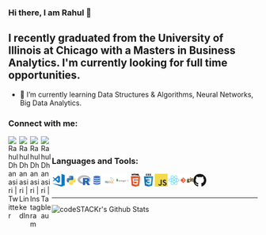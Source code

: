 ### Hi there, I am Rahul 👋

## I recently graduated from the University of Illinois at Chicago with a Masters in Business Analytics. I'm currently looking for full time opportunities.
<!-- 🔭 I’m currently working on a [VS Code Course][website]! -->
- 🌱 I’m currently learning Data Structures & Algorithms, Neural Networks, Big Data Analytics.


### Connect with me:

<!-- [<img align="left" alt="RahulDhanasiri.com" width="22px" src="https://raw.githubusercontent.com/iconic/open-iconic/master/svg/globe.svg" />][website] -->
<!-- [<img align="left" alt="RahulDhanasiri | YouTube" width="22px" src="https://cdn.jsdelivr.net/npm/simple-icons@v3/icons/youtube.svg" />][youtube] -->
[<img align="left" alt="RahulDhanasiri | Twitter" width="22px" src="https://cdn.jsdelivr.net/npm/simple-icons@v3/icons/twitter.svg" />][twitter]
[<img align="left" alt="RahulDhanasiri | LinkedIn" width="22px" src="https://cdn.jsdelivr.net/npm/simple-icons@v3/icons/linkedin.svg" />][linkedin]
[<img align="left" alt="RahulDhanasiri | Instagram" width="22px" src="https://cdn.jsdelivr.net/npm/simple-icons@v3/icons/instagram.svg" />][instagram]
[<img align="left" alt="RahulDhanasiri | Tableau" width="22px" src="https://cdn.jsdelivr.net/npm/simple-icons@v3/icons/tableau.svg" />][Tableau]

<br />

### Languages and Tools:

[<img align="left" alt="Visual Studio Code" width="26px" src="https://raw.githubusercontent.com/github/explore/80688e429a7d4ef2fca1e82350fe8e3517d3494d/topics/visual-studio-code/visual-studio-code.png" />][visualStudio]
<img align="left" alt="Python" width="26px" src="https://raw.githubusercontent.com/github/explore/78df643247d429f6cc873026c0622819ad797942/topics/python/python.png" />
<img align="left" alt="GitHub" width="26px" src="https://raw.githubusercontent.com/github/explore/78df643247d429f6cc873026c0622819ad797942/topics/r/r.png" />
<img align="left" alt="SQL" width="26px" src="https://raw.githubusercontent.com/github/explore/80688e429a7d4ef2fca1e82350fe8e3517d3494d/topics/sql/sql.png" />
<img align="left" alt="MySQL" width="26px" src="https://raw.githubusercontent.com/github/explore/80688e429a7d4ef2fca1e82350fe8e3517d3494d/topics/mysql/mysql.png" />
<img align="left" alt="MongoDB" width="26px" src="https://raw.githubusercontent.com/github/explore/80688e429a7d4ef2fca1e82350fe8e3517d3494d/topics/mongodb/mongodb.png" />
<img align="left" alt="HTML5" width="26px" src="https://raw.githubusercontent.com/github/explore/80688e429a7d4ef2fca1e82350fe8e3517d3494d/topics/html/html.png" />
<img align="left" alt="CSS3" width="26px" src="https://raw.githubusercontent.com/github/explore/80688e429a7d4ef2fca1e82350fe8e3517d3494d/topics/css/css.png" />
<img align="left" alt="JavaScript" width="26px" src="https://raw.githubusercontent.com/github/explore/80688e429a7d4ef2fca1e82350fe8e3517d3494d/topics/javascript/javascript.png" />
<img align="left" alt="React" width="26px" src="https://raw.githubusercontent.com/github/explore/80688e429a7d4ef2fca1e82350fe8e3517d3494d/topics/react/react.png" />
<img align="left" alt="Git" width="26px" src="https://raw.githubusercontent.com/github/explore/80688e429a7d4ef2fca1e82350fe8e3517d3494d/topics/git/git.png" />
<img align="left" alt="GitHub" width="26px" src="https://raw.githubusercontent.com/github/explore/78df643247d429f6cc873026c0622819ad797942/topics/github/github.png" />






<br />
<br />

---

<img align="left" alt="codeSTACKr's Github Stats" src="https://github-readme-stats.vercel.app/api?username=RahulDhanasiri&show_icons=true&hide_border=true" />

[website]: https://RahulDhanasiri.com
[twitter]: https://twitter.com/iamRaul7
[youtube]: https://youtube.com/
[instagram]: https://instagram.com/rahul_dhanasiri
[linkedin]: https://linkedin.com/in/rahul-dhanasiri
[Tableau]: https://public.tableau.com/profile/rahul.dhanasiri
[visualStudio]: https://www.youtube.com/watch?v=4NfFFsQC77M
